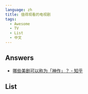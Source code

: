 ```yaml
---
language: zh
title: 值得观看的电视剧
tags:
  - Awesome
  - TV
  - List
  - 中文
---
```


## Answers

- [哪些美剧可以称为「神作」？ - 知乎](https://www.zhihu.com/question/22398342)

## List
